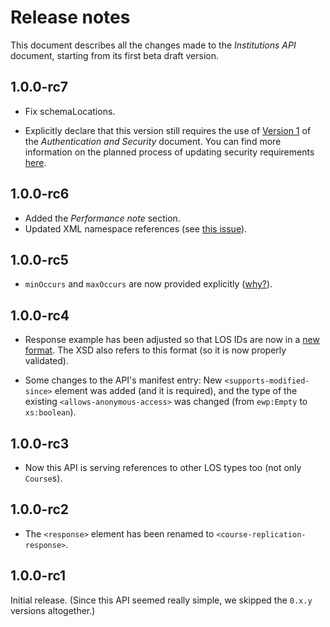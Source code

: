 Release notes
=============

This document describes all the changes made to the *Institutions API*
document, starting from its first beta draft version.


1.0.0-rc7
---------

* Fix schemaLocations.

* Explicitly declare that this version still requires the use of
  [Version 1](https://github.com/erasmus-without-paper/ewp-specs-sec-intro/tree/stable-v1)
  of the *Authentication and Security* document. You can find more information
  on the planned process of updating security requirements
  [here](https://github.com/erasmus-without-paper/ewp-specs-sec-intro/issues/1).


1.0.0-rc6
---------

* Added the *Performance note* section.
* Updated XML namespace references (see
  [this issue](https://github.com/erasmus-without-paper/ewp-specs-api-iias/issues/22)).


1.0.0-rc5
---------

* `minOccurs` and `maxOccurs` are now provided explicitly
  ([why?](https://github.com/erasmus-without-paper/general-issues/issues/22)).


1.0.0-rc4
---------

* Response example has been adjusted so that LOS IDs are now in a
  [new format](https://github.com/erasmus-without-paper/ewp-specs-api-mobilities/issues/9).
  The XSD also refers to this format (so it is now properly validated).

* Some changes to the API's manifest entry: New `<supports-modified-since>`
  element was added (and it is required), and the type of the existing
  `<allows-anonymous-access>` was changed (from `ewp:Empty` to `xs:boolean`).


1.0.0-rc3
---------

* Now this API is serving references to other LOS types too (not only
  `Course`s).


1.0.0-rc2
---------

 * The `<response>` element has been renamed to
   `<course-replication-response>`.


1.0.0-rc1
---------

Initial release. (Since this API seemed really simple, we skipped the `0.x.y`
versions altogether.)
